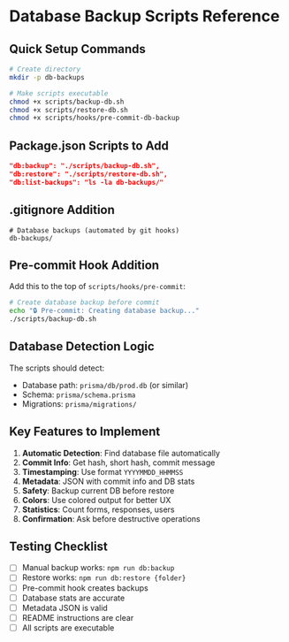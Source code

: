 # Database Backup Scripts Reference

## Quick Setup Commands

```bash
# Create directory
mkdir -p db-backups

# Make scripts executable
chmod +x scripts/backup-db.sh
chmod +x scripts/restore-db.sh
chmod +x scripts/hooks/pre-commit-db-backup
```

## Package.json Scripts to Add

```json
"db:backup": "./scripts/backup-db.sh",
"db:restore": "./scripts/restore-db.sh", 
"db:list-backups": "ls -la db-backups/"
```

## .gitignore Addition

```
# Database backups (automated by git hooks)
db-backups/
```

## Pre-commit Hook Addition

Add this to the top of `scripts/hooks/pre-commit`:

```bash
# Create database backup before commit
echo "🔒 Pre-commit: Creating database backup..."
./scripts/backup-db.sh
```

## Database Detection Logic

The scripts should detect:
- Database path: `prisma/db/prod.db` (or similar)
- Schema: `prisma/schema.prisma`
- Migrations: `prisma/migrations/`

## Key Features to Implement

1. **Automatic Detection**: Find database file automatically
2. **Commit Info**: Get hash, short hash, commit message
3. **Timestamping**: Use format `YYYYMMDD_HHMMSS`
4. **Metadata**: JSON with commit info and DB stats
5. **Safety**: Backup current DB before restore
6. **Colors**: Use colored output for better UX
7. **Statistics**: Count forms, responses, users
8. **Confirmation**: Ask before destructive operations

## Testing Checklist

- [ ] Manual backup works: `npm run db:backup`
- [ ] Restore works: `npm run db:restore {folder}`
- [ ] Pre-commit hook creates backups
- [ ] Database stats are accurate
- [ ] Metadata JSON is valid
- [ ] README instructions are clear
- [ ] All scripts are executable
